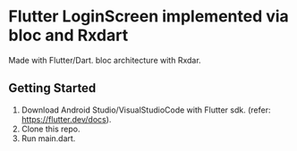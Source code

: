 # Flutter LoginScreen implemented via bloc and Rxdart

Made with Flutter/Dart.
bloc architecture with Rxdar.

## Getting Started
1. Download Android Studio/VisualStudioCode with Flutter sdk.  (refer: https://flutter.dev/docs). 
2. Clone this repo.
3. Run main.dart.




  

